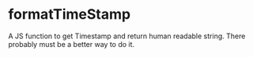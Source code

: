 # formatTimeStamp
A JS function to get Timestamp and return human readable string. There probably must be a better way to do it.

